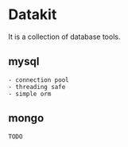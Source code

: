 # Datakit

It is a collection of database tools. 

## mysql

    - connection pool 
    - threading safe 
    - simple orm 

## mongo

    TODO
